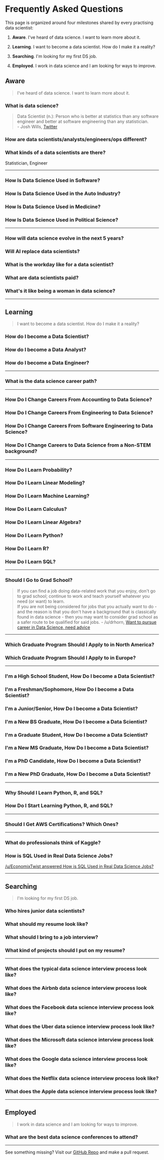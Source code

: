 
# Frequently Asked Questions

This page is organized around four milestones shared by every practising data scientist:

1. __Aware__. I've heard of data science. I want to learn more about it.

2. __Learning__. I want to become a data scientist. How do I make it a reality?  

3. __Searching__. I'm looking for my first DS job.

4. __Employed__. I work in data science and I am looking for ways to improve. 

## Aware

> I've heard of data science. I want to learn more about it.  

### What is data science?  

> Data Scientist (n.): Person who is better at statistics than any software engineer and better at software engineering than any statistician.  
> \- Josh Wills, [Twitter](https://twitter.com/josh_wills/status/198093512149958656?lang=en)

### How are data scientists/analysts/engineers/ops different?  

### What kinds of a data scientists are there?

Statistician, Engineer

---

### How Is Data Science Used in Software?

### How Is Data Science Used in the Auto Industry?

### How Is Data Science Used in Medicine?

### How Is Data Science Used in Political Science?

---

### How will data science evolve in the next 5 years?

### Will AI replace data scientists?

### What is the workday like for a data scientist?

### What are data scientists paid?

### What's it like being a woman in data science?

---

## Learning

> I want to become a data scientist. How do I make it a reality?  

### How do I become a Data Scientist?

### How do I become a Data Analyst?

### How do I become a Data Engineer?

---

### What is the data science career path?

---

### How Do I Change Careers From Accounting to Data Science?

### How Do I Change Careers From Engineering to Data Science?

### How Do I Change Careers From Software Engineering to Data Science?

### How Do I Change Careers to Data Science from a Non-STEM background?

---

### How Do I Learn Probability?

### How Do I Learn Linear Modeling?

### How Do I Learn Machine Learning?

### How Do I Learn Calculus?

### How Do I Learn Linear Algebra?

### How Do I Learn Python?

### How Do I Learn R?

### How Do I Learn SQL?

---

### Should I Go to Grad School?

> If you can find a job doing data-related work that you enjoy, don't go to grad school; continue to work and teach yourself whatever you need (or want) to learn.  
> If you are not being considered for jobs that you actually want to do - and the reason is that you don't have a background that is classically found in data science - then you may want to consider grad school as a safer route to be qualified for said jobs.
> \-  /u/drhorn, [Want to pursue career in Data Science, need advice](https://www.reddit.com/r/datascience/comments/6gqx2q/want_to_pursue_career_in_data_science_need_advice/dit1zkx)

---

### Which Graduate Program Should I Apply to in North America?

### Which Graduate Program Should I Apply to in Europe?

---

### I'm a High School Student, How Do I become a Data Scientist?

### I'm a Freshman/Sophomore, How Do I become a Data Scientist?

### I'm a Junior/Senior, How Do I become a Data Scientist?

### I'm a New BS Graduate, How Do I become a Data Scientist?

### I'm a Graduate Student, How Do I become a Data Scientist?

### I'm a New MS Graduate, How Do I become a Data Scientist?

### I'm a PhD Candidate, How Do I become a Data Scientist?

### I'm a New PhD Graduate, How Do I become a Data Scientist?

---

### Why Should I Learn Python, R, and SQL?  

### How Do I Start Learning Python, R, and SQL?  

---

### Should I Get AWS Certifications? Which Ones?

---

### What do professionals think of Kaggle?  

### How is SQL Used in Real Data Science Jobs?

[/u/EconomixTwist answered How is SQL Used in Real Data Science Jobs?](https://www.reddit.com/r/datascience/comments/amleu7/question_how_is_sql_used_in_real_data_science_jobs/efmxt23)

---

## Searching

> I'm looking for my first DS job.

### Who hires junior data scientists?

### What should my resume look like?

### What should I bring to a job interview?

### What kind of projects should I put on my resume?  

---

### What does the typical data science interview process look like?

### What does the Airbnb data science interview process look like? 

### What does the Facebook data science interview process look like? 

### What does the Uber data science interview process look like? 

### What does the Microsoft data science interview process look like? 

### What does the Google data science interview process look like? 

### What does the Netflix data science interview process look like? 

### What does the Apple data science interview process look like? 

---

## Employed

> I work in data science and I am looking for ways to improve.  

### What are the best data science conferences to attend?  

---

See something missing? Visit our [GitHub Repo](https://github.com/vogt4nick/datascience-wiki) and make a pull request.  
